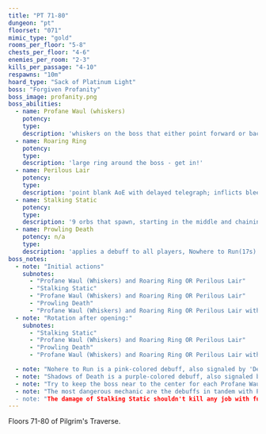 ```yaml
---
title: "PT 71-80"
dungeon: "pt"
floorset: "071"
mimic_type: "gold"
rooms_per_floor: "5-8"
chests_per_floor: "4-6"
enemies_per_room: "2-3"
kills_per_passage: "4-10"
respawns: "10m"
hoard_type: "Sack of Platinum Light"
boss: "Forgiven Profanity"
boss_image: profanity.png
boss_abilities:
  - name: Profane Waul (whiskers)
    potency: 
    type: 
    description: 'whiskers on the boss that either point forward or backwards during Roaring Ring/Perilous Lair'
  - name: Roaring Ring
    potency: 
    type: 
    description: 'large ring around the boss - get in!'
  - name: Perilous Lair
    potency: 
    type: 
    description: 'point blank AoE with delayed telegraph; inflicts bleed - get out!'
  - name: Stalking Static
    potency: 
    type: 
    description: '9 orbs that spawn, starting in the middle and chaining outward, damaging anything between them as they go - find the last/furthest orb in the chain and move away; inflicts paralysis (curable)'
  - name: Prowling Death
    potency: n/a
    type: 
    description: 'applies a debuff to all players, Nowhere to Run(17s) or Shadows of Death (17s)' 
boss_notes:
  - note: "Initial actions"
    subnotes:
      - "Profane Waul (Whiskers) and Roaring Ring OR Perilous Lair"
      - "Stalking Static"
      - "Profane Waul (Whiskers) and Roaring Ring OR Perilous Lair"
      - "Prowling Death"
      - "Profane Waul (Whiskers) and Roaring Ring OR Perilous Lair with debuffs"
  - note: "Rotation after opening:"
    subnotes:
      - "Stalking Static"
      - "Profane Waul (Whiskers) and Roaring Ring OR Perilous Lair"
      - "Prowling Death"
      - "Profane Waul (Whiskers) and Roaring Ring OR Perilous Lair with debuffs"

  - note: "Nohere to Run is a pink-colored debuff, also signaled by 'Death approaches all who tread forth...' text in the center of the screen. It will trigger after 8 steps in any direction, so stay close to the boss and dodge the whiskers + point blank/ring."
  - note: "Shadows of Death is a purple-colored debuff, also signaled by 'All who deny Light are condemned to death...' text in the center of the screen. Players must cleanse the debuff by intentionally being hit with Profane Waul (whiskers), or else they will die at the end of the debuff timer. Players must still dodge the Roaring Ring or Perilous Lair."
  - note: "Try to keep the boss near to the center for each Profane Waul (Whiskers) and Roaring Ring OR Perilous Lair as being near a wall and solving Perilous Lair can be difficult."
  - note: "The most dangerous mechanic are the debuffs in tandem with Profane Waul (Whiskers) and Roaring Ring OR Perilous Lair. 
  - note: "The damage of Stalking Static shouldn't kill any job with full aetherpool, but does apply a long paralysis debuff, which can be cleansed with Esuna, Bard's cleanse, or Pom of Purification."
---
```


Floors 71-80 of Pilgrim's Traverse.
